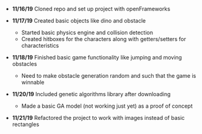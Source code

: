 - **11/16/19** Cloned repo and set up project with openFrameworks

 - **11/17/19** Created basic objects like dino and obstacle
	- Started basic physics engine and collision detection
	- Created hitboxes for the characters along with getters/setters for characteristics

 - **11/18/19** Finished basic game functionality like jumping and moving obstacles
	- Need to make obstacle generation random and such that the game is winnable 

 - **11/20/19** Included genetic algorithms library after downloading
	- Made a basic GA model (not working just yet) as a proof of concept

 - **11/21/19** Refactored the project to work with images instead of basic rectangles

